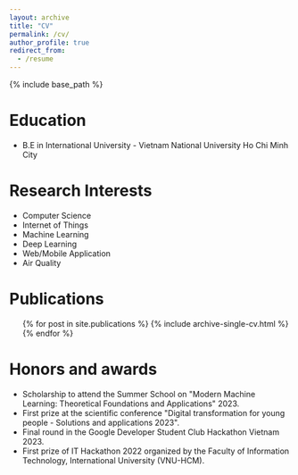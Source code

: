 ```yaml
---
layout: archive
title: "CV"
permalink: /cv/
author_profile: true
redirect_from:
  - /resume
---
```


{% include base_path %}

Education
======
* B.E in International University - Vietnam National University Ho Chi Minh City

Research Interests
======
* Computer Science
* Internet of Things
* Machine Learning
* Deep Learning
* Web/Mobile Application
* Air Quality
  
Publications
======
  <ul>{% for post in site.publications %}
    {% include archive-single-cv.html %}
  {% endfor %}</ul>
  
Honors and awards
======
* Scholarship to attend the Summer School on "Modern Machine Learning: Theoretical Foundations
and Applications" 2023.
* First prize at the scientific conference "Digital transformation for young people - Solutions and
applications 2023".
* Final round in the Google Developer Student Club Hackathon Vietnam 2023.
* First prize of IT Hackathon 2022 organized by the Faculty of Information Technology, International
University (VNU-HCM).
